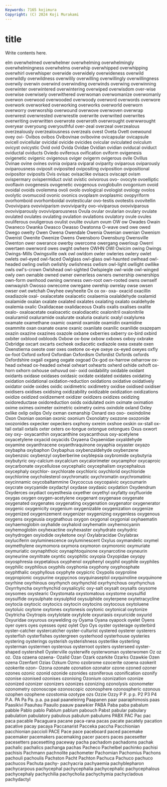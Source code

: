 ```yaml
---
Keywords: 7165 kojimura
Copyright: (C) 2024 Koji Murakami
---
```


# title

Write contents here.



elm
overwhelmed overwhelmer overwhelming overwhelmingly overwhelmingness overwhelms overwhip overwhipped overwhipping overwhirl
overwhisper overwide overwidely overwideness overwild overwildly overwildness overwilily overwilling overwillingly
overwillingness overwily overwin overwind overwinding overwinds overwing overwinning overwinter overwintered
overwintering overwiped overwisdom over-wise overwise overwisely overwithered overwoman overwomanize overwomanly
overwon overwood overwooded overwoody overword overwords overwore overwork overworked overworking
overworks overworld overworn overworry overworship overwound overwove overwoven overwrap overwrest
overwrested overwrestle overwrite overwrited overwrites overwriting overwritten overwrote overwroth overwrought
overwwrought overyear overyoung overyouthful over-zeal overzeal overzealous overzealously overzealousness overzeals
ovest Oveta Ovett ovewound ovey ovi- Ovibos ovibos Ovibovinae ovibovine
ovicapsular ovicapsule ovicell ovicellular ovicidal ovicide ovicides ovicular oviculated oviculum
ovicyst ovicystic Ovid ovid Ovida Ovidae Ovidian ovidian oviducal oviduct
oviductal oviducts Oviedo oviferous ovification oviform ovigenesis ovigenetic ovigenic ovigenous
oviger ovigerm ovigerous ovile Ovillus Ovinae ovine ovines ovinia ovipara
oviparal oviparity oviparous oviparously oviparousness oviposit oviposited ovipositing oviposition ovipositional
ovipositor oviposits Ovis ovisac ovisaclike ovisacs oviscapt ovism ovispermary ovispermiduct
ovist ovistic ovivorous ovo- ovocyte ovoelliptic ovoflavin ovogenesis ovogenetic ovogenous
ovoglobulin ovogonium ovoid ovoidal ovoids ovolemma ovoli ovolo ovological ovologist
ovology ovolos ovolytic ovomucoid ovonic ovonics ovoplasm ovoplasmic ovopyriform ovorhomboid
ovorhomboidal ovotesticular ovo-testis ovotestis ovovitellin Ovovivipara ovoviviparism ovoviviparity ovo-viviparous ovoviviparous
ovoviviparously ovoviviparousness Ovula ovular ovularian ovulary ovulate ovulated ovulates ovulating
ovulation ovulations ovulatory ovule ovules ovuliferous ovuligerous ovulist ovulite ovulum
ovum OW ow Owades Owain Owaneco Owanka Owasco Owasso Owatonna
O-wave owd owe owed Owego owelty Owen Owena Owendale Owenia
Owenian owenian Owenism Owenist Owenite Owenize Owens Owensboro Owensburg Owensville
Owenton ower owerance owerby owercome owergang owerloup Owerri owertaen owerword
owes owght owhere OWHN OWI Owicim owing Owings Owings-Mills Owingsville
owk owl owldom owler owleries owlery owlet owlets owl-eyed owl-faced
Owlglass owl-glass owl-haunted owlhead owl-headed owling owlish owlishly owlishness owlism
owl-light owllight owllike owls owl's-crown Owlshead owl-sighted Owlspiegle owl-wide owl-winged
owly own ownable owned owner ownerless owners ownership ownerships own-form
ownhood owning ownness own-root own-rooted owns ownself ownwayish Owosso owrecome
owregane owrehip owrelay owse owsen owser owt owtchah Owyhee owyheeite
Ox ox ox- oxa- oxacid oxacillin oxadiazole oxal- oxalacetate oxalacetic
oxalaemia oxalaldehyde oxalamid oxalamide oxalan oxalate oxalated oxalates oxalating oxalato
oxaldehyde oxalemia oxalic Oxalidaceae oxalidaceous Oxalis oxalis oxalises oxalite oxalo-
oxaloacetate oxaloacetic oxalodiacetic oxalonitril oxalonitrile oxaluramid oxaluramide oxalurate oxaluria oxaluric
oxalyl oxalylurea oxamate oxamethane oxamic oxamid oxamide oxamidin oxamidine oxammite
oxan oxanate oxane oxanic oxanilate oxanilic oxanilide oxazepam oxazin oxazine
oxazines oxazole oxbane oxberries oxberry ox-bird oxbird oxbiter oxblood oxbloods
Oxbow ox-bow oxbow oxbows oxboy oxbrake Oxbridge oxcart oxcarts oxcheek
oxdiacetic oxdiazole oxea oxeate oxen Oxenstierna oxeote oxer oxes oxetone
ox-eye oxeye ox-eyed oxeyes oxfly ox-foot Oxford oxford Oxfordian Oxfordism
Oxfordist Oxfords oxfords Oxfordshire oxgall oxgang oxgate oxgoad Ox-god ox-harrow
oxharrow ox-head oxhead ox-headed oxheal oxheart oxhearts oxherd oxhide oxhoft
ox-horn oxhorn oxhouse oxhuvud oxi- oxid oxidability oxidable oxidant oxidants
oxidase oxidases oxidasic oxidate oxidated oxidates oxidating oxidation oxidational oxidation-reduction
oxidations oxidative oxidatively oxidator oxide oxides oxidic oxidimetric oxidimetry oxidise
oxidised oxidiser oxidisers oxidises oxidising oxidizability oxidizable oxidization oxidizations oxidize
oxidized oxidizement oxidizer oxidizers oxidizes oxidizing oxidoreductase oxidoreduction oxids oxidulated
oxim oximate oximation oxime oximes oximeter oximetric oximetry oxims oxindole
oxland Oxley oxlike oxlip oxlips Oxly oxman oxmanship Oxnard oxo
oxo- oxoindoline Oxon Oxonian oxonian oxonic oxonium Oxonolatry oxozone oxozonide
oxozonides oxpecker oxpeckers oxphony oxreim oxshoe oxskin ox-stall ox-tail oxtail
oxtails oxter oxters ox-tongue oxtongue oxtongues Oxus oxwort oxy oxy-
oxyacanthin oxyacanthine oxyacanthous oxy-acetylene oxyacetylene oxyacid oxyacids Oxyaena Oxyaenidae oxyaldehyde
oxyamine oxyanthracene oxyanthraquinone oxyaphia oxyaster oxyazo oxybapha oxybaphon Oxybaphus oxybenzaldehyde
oxybenzene oxybenzoic oxybenzyl oxyberberine oxyblepsia oxybromide oxybutyria oxybutyric oxy-calcium oxycalcium
oxycalorimeter oxycamphor oxycaproic oxycarbonate oxycellulose oxycephalic oxycephalism oxycephalous oxycephaly oxychlor-
oxychlorate oxychloric oxychlorid oxychloride oxychlorine oxycholesterol oxychromatic oxychromatin oxychromatinic oxycinnamic
oxycobaltammine Oxycoccus oxycopaivic oxycoumarin oxycrate oxycyanide oxydactyl oxydase oxydasic oxydation
Oxydendrum Oxyderces oxydiact oxyesthesia oxyether oxyethyl oxyfatty oxyfluoride oxygas oxygen
oxygen-acetylene oxygenant oxygenase oxygenate oxygenated oxygenates oxygenating oxygenation oxygenator oxygenerator
oxygenic oxygenicity oxygenium oxygenizable oxygenization oxygenize oxygenized oxygenizement oxygenizer oxygenizing
oxygenless oxygenous oxygens oxygeusia oxygnathous oxygon oxygonal oxygonial oxyhaematin oxyhaemoglobin
oxyhalide oxyhaloid oxyhematin oxyhemocyanin oxyhemoglobin oxyhexactine oxyhexaster oxyhydrate oxyhydric oxyhydrogen
oxyiodide oxyketone oxyl Oxylabracidae Oxylabrax oxyluciferin oxyluminescence oxyluminescent Oxylus oxymandelic
oxymel oxymethylene oxymomora oxymora oxymoron oxymoronic oxymuriate oxymuriatic oxynaphthoic oxynaphtoquinone
oxynarcotine oxyneurin oxyneurine oxynitrate oxyntic oxyophitic oxyopia Oxyopidae oxyopy oxyosphresia
oxypetalous oxyphenol oxyphenyl oxyphil oxyphile oxyphiles oxyphilic oxyphilous oxyphils oxyphonia
oxyphony oxyphosphate oxyphthalic oxyphyllous oxyphyte oxypicric Oxypolis oxyproline oxypropionic oxypurine
oxypycnos oxyquinaseptol oxyquinoline oxyquinone oxyrhine oxyrhinous oxyrhynch oxyrhynchid oxyrhynchous oxyrhynchus
Oxyrrhyncha oxyrrhynchid oxysalicylic oxy-salt oxysalt oxysalts oxysome oxysomes oxystearic Oxystomata
oxystomatous oxystome oxysulfid oxysulfide oxysulphate oxysulphid oxysulphide oxyterpene oxytetracycline oxytocia
oxytocic oxytocics oxytocin oxytocins oxytocous oxytoluene oxytoluic oxytone oxytones oxytonesis
oxytonic oxytonical oxytonize Oxytricha Oxytropis oxytylotate oxytylote oxyuriasis oxyuricide oxyurid
Oxyuridae oxyurous oxywelding oy Oyama Oyana oyapock oyelet Oyens oyer
oyers oyes oyesses oyez oylet Oyo Oys oyster oysterage oysterbird
oyster-catcher oystercatcher oyster-culturist oystered oysterer oysterers oysterfish oysterfishes oystergreen oysterhood
oysterhouse oysteries oystering oysterings oysterish oysterishness oysterlike oysterling oysterman oystermen
oysterous oysterroot oysters oysterseed oyster-shaped oystershell Oysterville oysterwife oysterwoman oysterwomen
Oz oz oz. Oza ozaena ozaena- Ozalid Ozan Ozark ozarkite
Ozarks Ozawkie Ozen ozena Ozenfant Ozias Ozkum Ozmo ozobrome ozocerite
ozoena ozokerit ozokerite ozon- Ozona ozonate ozonation ozonator ozone ozoned
ozoner ozones ozonic ozonid ozonide ozonides ozoniferous ozonification ozonify ozonise
ozonised ozonises ozonising Ozonium ozonization ozonize ozonized ozonizer ozonizers ozonizes
ozonizing ozonolysis ozonometer ozonometry ozonoscope ozonoscopic ozonosphere ozonospheric ozonous ozophen
ozophene ozostomia ozotype ozs Ozzie Ozzy P P. p p.
P2 P3 P4 P.A. PA Pa Pa. p.a. pa paal
paaneleinrg Paapanen paar paaraphimosis paas Paasikivi Paauhau Paauilo paauw paawkier
PABA Paba paba pabalum pabble Pablo pablo Pablum pablum pabouch
Pabst pabular pabulary pabulation pabulatory pabulous pabulum pabulums PABX PAC
Pac pac paca pacable Pacaguara pacane paca-rana pacas pacate pacately
pacation pacative pacay pacaya Paccanarist Pacceka paccha Pacchionian pacchionian paccioli
PACE Pace pace paceboard paced pacemake pacemaker pacemakers pacemaking pacer
pacers paces pacesetter pacesetters pacesetting paceway pacha pachadom pachadoms pachak
pachalic pachalics pachanga pachas Pacheco Pachelbel pachinko pachisi pachisis Pachmann
pachnolite pachometer Pachomian Pachomius Pachons pachouli pachoulis Pachston Pacht Pachton
Pachuca Pachuco pachuco pachucos Pachuta pachy- pachyacria pachyaemia pachyblepharon pachycarpous
pachycephal pachycephalia pachycephalic pachycephalous pachycephaly pachychilia pachycholia pachychymia pachycladous pachydactyl

